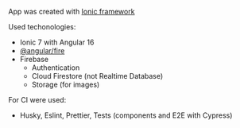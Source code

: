 App was created with [Ionic framework](https://ionicframework.com/)

Used techonologies:

- Ionic 7 with Angular 16
- [@angular/fire](https://github.com/angular/angularfire)
- Firebase
  - Authentication
  - Cloud Firestore (not Realtime Database)
  - Storage (for images)

For CI were used:

- Husky, Eslint, Prettier, Tests (components and E2E with Cypress)
